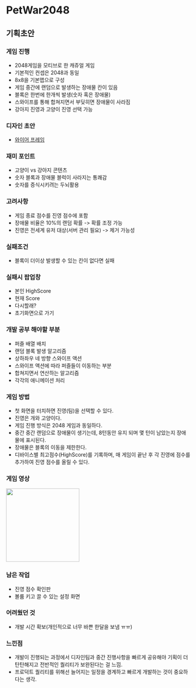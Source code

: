 # PetWar2048

## 기획초안

### 게임 진행
- 2048게임을 모티브로 한 캐쥬얼 게임
- 기본적인 컨셉은 2048과 동일
- 8x8을 기본맵으로 구성
- 게임 중간에 랜덤으로 발생하는 장애물 칸이 있음
- 블록은 한번에 한개씩 발생(숫자 혹은 장애물)
- 스와이프를 통해 합쳐지면서 부딪히면 장애물이 사라짐
- 강아지 진영과 고양이 진영 선택 가능

### 디자인 초안
- [와이어 프레임](https://www.figma.com/file/wLV5f6His2uGQ831Eue7uu/Untitled?node-id=0%3A1)

### 재미 포인트
- 고양이 vs 강아지 콘텐츠
- 숫자 블록과 장애물 블럭이 사라지는 통쾌감
- 숫자를 증식시키려는 두뇌활용

### 고려사항
- 게임 종료 점수를 진영 점수에 포함
- 장애물 비율은 10%의 랜덤 확률 -> 확률 조정 가능
- 진영은 전세계 유저 대상(서버 관리 필요) -> 제거 가능성

### 실패조건
- 블록이 더이상 발생할 수 있는 칸이 없다면 실패

### 실패시 팝업창
- 본인 HighScore
- 현재 Score
- 다시할래?
- 초기화면으로 가기

### 개발 공부 해야할 부분
- 퍼즐 배열 배치
- 랜덤 블록 발생 알고리즘
- 상하좌우 네 방향 스와이프 액션
- 스와이프 액션에 따라 퍼즐들이 이동하는 부분
- 합쳐지면서 연산하는 알고리즘
- 각각의 애니메이션 처리

### 게임 방법
- 첫 화면을 터치하면 진영(팀)을 선택할 수 있다.
- 진영은 개와 고양이다.
- 게임 진행 방식은 2048 게임과 동일하다.
- 중간 중간 랜덤으로 장애물이 생기는데, 8턴동안 유지 되며 몇 턴이 남았는지 장애물에 표시된다.
- 장애물은 블록의 이동을 제한한다.
- 디바이스별 최고점수(HighScore)를 기록하며, 매 게임이 끝난 후 각 진영에 점수를 추가하여 진영 점수를 올릴 수 있다.

### 게임 영상
<img width="200" src="https://user-images.githubusercontent.com/11881712/137608230-06e81168-5670-4cee-8dde-fd5af5ecc4ce.gif"/>

### 남은 작업
- 진영 점수 확인판
- 볼륨 키고 끌 수 있는 설정 화면

### 어려웠던 것
- 개발 시간 확보(개인적으로 너무 바쁜 한달을 보냄 ㅠㅠ)

### 느낀점
- 개발이 진행되는 과정에서 디자인팀과 중간 진행사항을 빠르게 공유해야 기획이 더 탄탄해지고 전반적인 퀄리티가 보완된다는 걸 느낌.
- 프로덕트 퀄리티를 위해선 늘어지는 일정을 경계하고 빠르게 개발하는 것이 중요하다는 생각.


